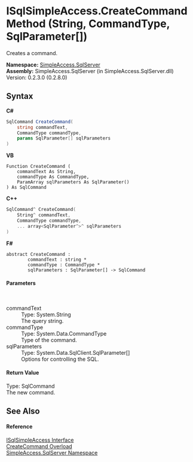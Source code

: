 # ISqlSimpleAccess.CreateCommand Method (String, CommandType, SqlParameter[])
 

Creates a command.

**Namespace:**&nbsp;<a href="N_SimpleAccess_SqlServer">SimpleAccess.SqlServer</a><br />**Assembly:**&nbsp;SimpleAccess.SqlServer (in SimpleAccess.SqlServer.dll) Version: 0.2.3.0 (0.2.8.0)

## Syntax

**C#**<br />
``` C#
SqlCommand CreateCommand(
	string commandText,
	CommandType commandType,
	params SqlParameter[] sqlParameters
)
```

**VB**<br />
``` VB
Function CreateCommand ( 
	commandText As String,
	commandType As CommandType,
	ParamArray sqlParameters As SqlParameter()
) As SqlCommand
```

**C++**<br />
``` C++
SqlCommand^ CreateCommand(
	String^ commandText, 
	CommandType commandType, 
	... array<SqlParameter^>^ sqlParameters
)
```

**F#**<br />
``` F#
abstract CreateCommand : 
        commandText : string * 
        commandType : CommandType * 
        sqlParameters : SqlParameter[] -> SqlCommand 

```


#### Parameters
&nbsp;<dl><dt>commandText</dt><dd>Type: System.String<br />The query string.</dd><dt>commandType</dt><dd>Type: System.Data.CommandType<br />Type of the command.</dd><dt>sqlParameters</dt><dd>Type: System.Data.SqlClient.SqlParameter[]<br />Options for controlling the SQL.</dd></dl>

#### Return Value
Type: SqlCommand<br />The new command.

## See Also


#### Reference
<a href="T_SimpleAccess_SqlServer_ISqlSimpleAccess">ISqlSimpleAccess Interface</a><br /><a href="Overload_SimpleAccess_SqlServer_ISqlSimpleAccess_CreateCommand">CreateCommand Overload</a><br /><a href="N_SimpleAccess_SqlServer">SimpleAccess.SqlServer Namespace</a><br />